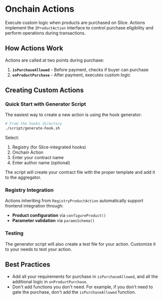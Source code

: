 # Onchain Actions

Execute custom logic when products are purchased on Slice. Actions implement the `IProductAction` interface to control purchase eligibility and perform operations during transactions.

## How Actions Work

Actions are called at two points during purchase:

1. **`isPurchaseAllowed`** - Before payment, checks if buyer can purchase
2. **`onProductPurchase`** - After payment, executes custom logic

## Creating Custom Actions

### Quick Start with Generator Script

The easiest way to create a new action is using the hook generator:

```bash
# From the hooks directory
./script/generate-hook.sh
```

Select:
1. Registry (for Slice-integrated hooks)
2. Onchain Action
3. Enter your contract name
4. Enter author name (optional)

The script will create your contract file with the proper template and add it to the aggregator.

### Registry Integration

Actions inheriting from `RegistryProductAction` automatically support frontend integration through:
- **Product configuration** via `configureProduct()`
- **Parameter validation** via `paramsSchema()`

### Testing

The generator script will also create a test file for your action. Customize it to your needs to test your action.

## Best Practices

- Add all your requirements for purchase in `isPurchaseAllowed`, and all the additional logic in `onProductPurchase`.
- Don't add functions you don't need. For example, if you don't need to gate the purchase, don't add the `isPurchaseAllowed` function.